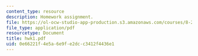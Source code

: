 ```yaml
---
content_type: resource
description: Homework assignment.
file: https://ol-ocw-studio-app-production.s3.amazonaws.com/courses/8-251-string-theory-for-undergraduates-spring-2007/0e66221f4e5a6e9fe2dcc3412f4436e1_hwk1.pdf
file_type: application/pdf
resourcetype: Document
title: hwk1.pdf
uid: 0e66221f-4e5a-6e9f-e2dc-c3412f4436e1
---
```

